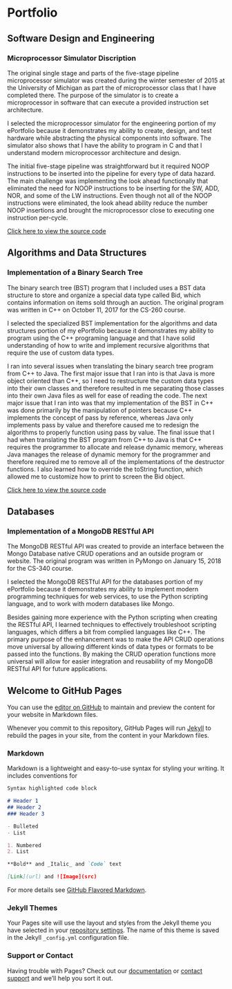 # Portfolio

## Software Design and Engineering

### Microprocessor Simulator Discription

  The original single stage and parts of the five-stage pipeline microprocessor simulator was created during the winter semester of 2015 at the University of Michigan as part the of microprocessor class that I have completed there.  The purpose of the simulator is to create a microprocessor in software that can execute a provided instruction set architecture.
  
  I selected the microprocessor simulator for the engineering portion of my ePortfolio because it demonstrates my ability to create, design, and test hardware while abstracting the physical components into software.  The simulator also shows that I have the ability to program in C and that I understand modern microprocessor architecture and design.
  
  The initial five-stage pipeline was straightforward but it required NOOP instructions to be inserted into the pipeline for every type of data hazard.  The main challenge was implementing the look ahead functionally that eliminated the need for NOOP instructions to be inserting for the SW, ADD, NOR, and some of the LW instructions.  Even though not all of the NOOP instructions were eliminated, the look ahead ability reduce the number NOOP insertions and brought the microprocessor close to executing one instruction per-cycle.
  
  [Click here to view the source code](https://github.com/chriswilloughby3/CSCapstone/blob/master/fiveStageSimulator.c)

## Algorithms and Data Structures

### Implementation of a Binary Search Tree

  The binary search tree (BST) program that I included uses a BST data structure to store and organize a special data type called Bid, which contains information on items sold through an auction.  The original program was written in C++ on October 11, 2017 for the CS-260 course.
  
  I selected the specialized BST implementation for the algorithms and data structures portion of my ePortfolio because it demonstrates my ability to program using the C++ programing language and that I have solid understanding of how to write and implement recursive algorithms that require the use of custom data types. 
  
  I ran into several issues when translating the binary search tree program from C++ to Java.  The first major issue that I ran into is that Java is more object oriented than C++, so I need to restructure the custom data types into their own classes and therefore resulted in me separating those classes into their own Java files as well for ease of reading the code.  The next major issue that I ran into was that my implementation of the BST in C++ was done primarily by the manipulation of pointers because C++ implements the concept of pass by reference, whereas Java only implements pass by value and therefore caused me to redesign the algorithms to properly function using pass by value.  The final issue that I had when translating the BST program from C++ to Java is that C++ requires the programmer to allocate and release dynamic memory, whereas Java manages the release of dynamic memory for the programmer and therefore required me to remove all of the implementations of the destructor functions.  I also learned how to override the toString function, which allowed me to customize how to print to screen the Bid object. 
  
  [Click here to view the source code](https://github.com/chriswilloughby3/CSCapstone/tree/master/BST%20Application)
  
## Databases

### Implementation of a MongoDB RESTful API

  The MongoDB RESTful API was created to provide an interface between the Mongo Database native CRUD operations and an outside program or website.  The original program was written in PyMongo on January 15, 2018 for the CS-340 course.

  I selected the MongoDB RESTful API for the databases portion of my ePortfolio because it demonstrates my ability to implement modern programming techniques for web services, to use the Python scripting language, and to work with modern databases like Mongo.
  
  Besides gaining more experience with the Python scripting when creating the RESTful API, I learned techniques to effectively troubleshoot scripting languages, which differs a bit from complied languages like C++.  The primary purpose of the enhancement was to make the API CRUD operations move universal by allowing different kinds of data types or formats to be passed into the functions.  By making the CRUD operation functions more universal will allow for easier integration and reusability of my MongoDB RESTful API for future applications. 


## Welcome to GitHub Pages

You can use the [editor on GitHub](https://github.com/chriswilloughby3/CSCapstone/edit/master/index.md) to maintain and preview the content for your website in Markdown files.

Whenever you commit to this repository, GitHub Pages will run [Jekyll](https://jekyllrb.com/) to rebuild the pages in your site, from the content in your Markdown files.

### Markdown

Markdown is a lightweight and easy-to-use syntax for styling your writing. It includes conventions for

```markdown
Syntax highlighted code block

# Header 1
## Header 2
### Header 3

- Bulleted
- List

1. Numbered
2. List

**Bold** and _Italic_ and `Code` text

[Link](url) and ![Image](src)
```

For more details see [GitHub Flavored Markdown](https://guides.github.com/features/mastering-markdown/).

### Jekyll Themes

Your Pages site will use the layout and styles from the Jekyll theme you have selected in your [repository settings](https://github.com/chriswilloughby3/CSCapstone/settings). The name of this theme is saved in the Jekyll `_config.yml` configuration file.

### Support or Contact

Having trouble with Pages? Check out our [documentation](https://help.github.com/categories/github-pages-basics/) or [contact support](https://github.com/contact) and we’ll help you sort it out.
